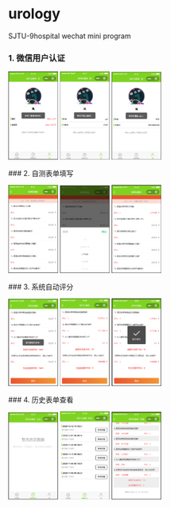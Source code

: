 # urology
SJTU-9hospital wechat mini program
### 1. 微信用户认证
<p float="left">
  <img src="https://github.com/fjygf/urology/blob/main/img/img9.png" width="100" />
  <img src="https://github.com/fjygf/urology/blob/main/img/img3.png" width="100" />
  <img src="https://github.com/fjygf/urology/blob/main/img/img4.png" width="100" />
</p>
### 2. 自测表单填写
<p float="left">
  <img src="https://github.com/fjygf/urology/blob/main/img/img10.png" width="100" />
  <img src="https://github.com/fjygf/urology/blob/main/img/img11.png" width="100" /> 
  <img src="https://github.com/fjygf/urology/blob/main/img/img12.png" width="100" />
</p>
### 3. 系统自动评分
<p float="left">
  <img src="https://github.com/fjygf/urology/blob/main/img/img13.png" width="100" />
  <img src="https://github.com/fjygf/urology/blob/main/img/img14.png" width="100" /> 
  <img src="https://github.com/fjygf/urology/blob/main/img/img15.png" width="100" />
</p>
### 4. 历史表单查看
<p float="left">
  <img src="https://github.com/fjygf/urology/blob/main/img/img5.png" width="100" />
  <img src="https://github.com/fjygf/urology/blob/main/img/img6.png" width="100" /> 
  <img src="https://github.com/fjygf/urology/blob/main/img/img7.png" width="100" />
</p>
